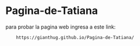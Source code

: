 # Pagina-de-Tatiana
para probar la pagina web
ingresa a este link: 

        https://gianthug.github.io/Pagina-de-Tatiana/

